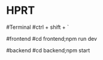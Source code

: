 # HPRT

#Terminal
#ctrl + shift + `

#frontend
#cd frontend;npm run dev

#backend
#cd backend;npm start
